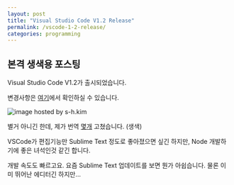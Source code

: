 ```yaml
---
layout: post
title: "Visual Studio Code V1.2 Release"
permalink: /vscode-1-2-release/
categories: programming
---
```

## 본격 생색용 포스팅

Visual Studio Code V1.2가 출시되었습니다.

변경사항은 [여기](https://code.visualstudio.com/updates/May_2016)에서 확인하실 수 있습니다.

<img src="https://img.blog.niceb5y.net/V1xx1tkEb.png" alt="image hosted by s-h.kim" class="w-full" data-action="zoom">

별거 아니긴 한데, 제가 번역 [몇개](https://github.com/Microsoft/vscode/pull/6381) 고쳤습니다. (생색)

VSCode가 편집기능만 Sublime Text 정도로 좋아졌으면 싶긴 하지만, Node 개발하기에 좋은 녀석인것 같긴 합니다.

개발 속도도 빠르고요. 요즘 Sublime Text 업데이트를 보면 뭔가 아쉽습니다. 물론 이미 뛰어난 에디터긴 하지만...
